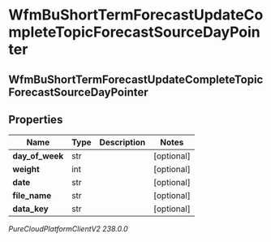 # WfmBuShortTermForecastUpdateCompleteTopicForecastSourceDayPointer

## WfmBuShortTermForecastUpdateCompleteTopicForecastSourceDayPointer

## Properties

|Name | Type | Description | Notes|
|------------ | ------------- | ------------- | -------------|
| **day_of_week** | str |  | [optional] |
| **weight** | int |  | [optional] |
| **date** | str |  | [optional] |
| **file_name** | str |  | [optional] |
| **data_key** | str |  | [optional] |



_PureCloudPlatformClientV2 238.0.0_
